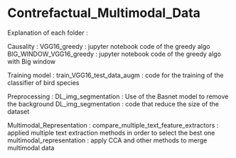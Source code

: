 # Contrefactual_Multimodal_Data

Explanation of each folder :

Causality : 
    VGG16_greedy : jupyter notebook code of the greedy algo
    BIG_WINDOW_VGG16_greedy : jupyter notebook code of the greedy algo with Big window

Training model :
    train_VGG16_test_data_augm : code for the training of the classifier of bird species

Preprocessing : 
    DL_img_segmentation : Use of the Basnet model to remove the background
    DL_img_segmentation : code that reduce the size of the dataset

Multimodal_Representation :
    compare_multiple_text_feature_extractors : applied multiple text extraction methods in order to select the best one
    multimodal_representation : apply CCA and other methods to merge multimodal data